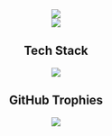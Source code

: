 <div align="center">
  <img src="https://readme-typing-svg.demolab.com?font=Poppins&weight=500&s,tailwindize=24=1000&color=F7F7F7&center=true&width=435&lines=Welcome+to+JunLovin's+GitHub!"/>
</div>

<div align="center">
  <img src="https://i.pinimg.com/originals/70/37/d4/7037d478852af21357f038fac2d2e9f6.gif",tailwind>
</di

<div align="center">
  <h2>Tech Stack</h2>
  <img src="https://skillicons.dev/icons?i=html,css,tailwind,js,ts,react,nodejs,express"/>
</div>

<div align="center">
  <h2>GitHub Trophies</h2>
  <img src="https://github-profile-trophy.vercel.app/?username=junlovin&theme=flat"/>
</div>
